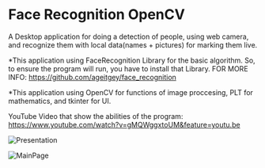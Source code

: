 # Face Recognition OpenCV

A Desktop application for doing a detection of people, using web camera,
and recognize them with local data(names + pictures) for marking them live.

*This application using FaceRecognition Library for the basic algorithm.
 So, to ensure the program will run, you have to install that Library.
 FOR MORE INFO: https://github.com/ageitgey/face_recognition
 

*This application using OpenCV for functions of image proccesing, PLT for mathematics, and tkinter for UI.

YouTube Video that show the abilities of the program:
https://www.youtube.com/watch?v=gMQWggxtoUM&feature=youtu.be

![Presentation](https://user-images.githubusercontent.com/55482825/75923216-4c228b80-5e6d-11ea-825f-94e2262ae2c6.JPG)

![MainPage](https://user-images.githubusercontent.com/55482825/75922854-8a6b7b00-5e6c-11ea-9ba0-9ce916cafd3c.JPG)
